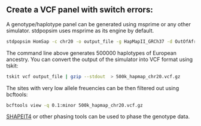 ## Create a VCF panel with switch errors:

A genotype/haplotype panel can be generated using msprime or any other simulator. stdpopsim uses msprime as its engine by default.
```sh
stdpopsim HomSap -c chr20 -o output_file -g HapMapII_GRCh37 -d OutOfAfrica_2T12 0 500000
```
The command line above generates 500000 haplotypes of European ancestry. You can convert the output of the simulator into VCF format using tskit:

```sh
tskit vcf output_file | gzip --stdout  > 500k_hapmap_chr20.vcf.gz
```
The sites with very low allele freuencies can be then filtered out using bcftools:

```sh
bcftools view -q 0.1:minor 500k_hapmap_chr20.vcf.gz
```

[SHAPEIT4](https://odelaneau.github.io/shapeit4/) or other phasing tools can be used to phase the genotype data.
